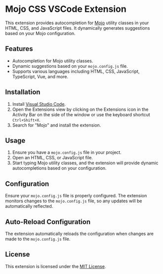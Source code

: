 # Mojo CSS VSCode Extension

This extension provides autocompletion for [Mojo](https://mojocss.com) utility classes in your HTML, CSS, and JavaScript files. It dynamically generates suggestions based on your Mojo configuration.

## Features

- Autocompletion for Mojo utility classes.
- Dynamic suggestions based on your `mojo.config.js` file.
- Supports various languages including HTML, CSS, JavaScript, TypeScript, Vue, and more.

## Installation

1. Install [Visual Studio Code](https://code.visualstudio.com/).
2. Open the Extensions view by clicking on the Extensions icon in the Activity Bar on the side of the window or use the keyboard shortcut `Ctrl+Shift+X`.
3. Search for "Mojo" and install the extension.

## Usage

1. Ensure you have a `mojo.config.js` file in your project.
2. Open an HTML, CSS, or JavaScript file.
3. Start typing Mojo utility classes, and the extension will provide dynamic autocompletions based on your configuration.

## Configuration

Ensure your `mojo.config.js` file is properly configured. The extension monitors changes to the `mojo.config.js` file, so any updates will be automatically reflected.

## Auto-Reload Configuration

The extension automatically reloads the configuration when changes are made to the `mojo.config.js` file.

## License

This extension is licensed under the [MIT License](LICENSE).

